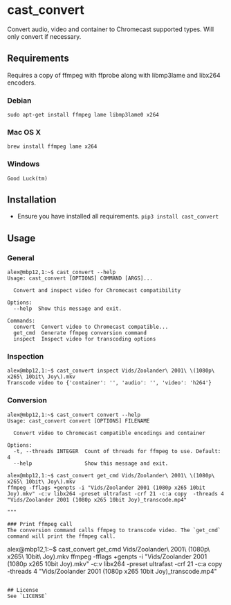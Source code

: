 # cast_convert

Convert audio, video and container to Chromecast supported types. Will only convert if necessary.

## Requirements
Requires a copy of ffmpeg with ffprobe along with libmp3lame and libx264 encoders.

### Debian
`sudo apt-get install ffmpeg lame libmp3lame0 x264`

### Mac OS X
`brew install ffmpeg lame x264`

### Windows
`Good Luck(tm)`

## Installation
- Ensure you have installed all requirements.
`pip3 install cast_convert`

## Usage

### General
```
alex@mbp12,1:~$ cast_convert --help
Usage: cast_convert [OPTIONS] COMMAND [ARGS]...

  Convert and inspect video for Chromecast compatibility

Options:
  --help  Show this message and exit.

Commands:
  convert  Convert video to Chromecast compatible...
  get_cmd  Generate ffmpeg conversion command
  inspect  Inspect video for transcoding options

```

### Inspection
```
alex@mbp12,1:~$ cast_convert inspect Vids/Zoolander\ 2001\ \(1080p\ x265\ 10bit\ Joy\).mkv
Transcode video to {'container': '', 'audio': '', 'video': 'h264'}

```

### Conversion
```
alex@mbp12,1:~$ cast_convert convert --help
Usage: cast_convert convert [OPTIONS] FILENAME

  Convert video to Chromecast compatible encodings and container

Options:
  -t, --threads INTEGER  Count of threads for ffmpeg to use. Default: 4
  --help                 Show this message and exit.

alex@mbp12,1:~$ cast_convert get_cmd Vids/Zoolander\ 2001\ \(1080p\ x265\ 10bit\ Joy\).mkv
ffmpeg -fflags +genpts -i "Vids/Zoolander 2001 (1080p x265 10bit Joy).mkv" -c:v libx264 -preset ultrafast -crf 21 -c:a copy  -threads 4 "Vids/Zoolander 2001 (1080p x265 10bit Joy)_transcode.mp4"

"""

### Print ffmpeg call
The conversion command calls ffmpeg to transcode video. The `get_cmd` command will print the ffmpeg call.
```
alex@mbp12,1:~$ cast_convert get_cmd Vids/Zoolander\ 2001\ \(1080p\ x265\ 10bit\ Joy\).mkv
ffmpeg -fflags +genpts -i "Vids/Zoolander 2001 (1080p x265 10bit Joy).mkv" -c:v libx264 -preset ultrafast -crf 21 -c:a copy  -threads 4 "Vids/Zoolander 2001 (1080p x265 10bit Joy)_transcode.mp4"

```

## License
See `LICENSE`
